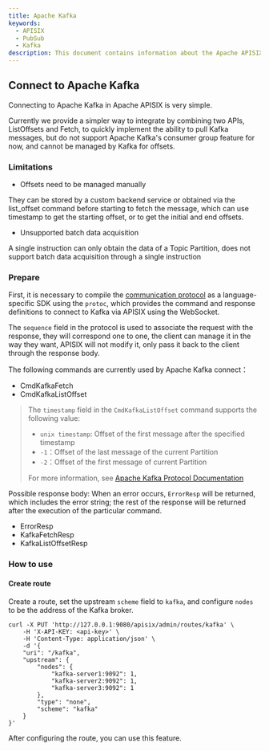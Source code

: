 ```yaml
---
title: Apache Kafka
keywords:
  - APISIX
  - PubSub
  - Kafka
description: This document contains information about the Apache APISIX kafka pubsub scenario.
---
```


<!--
#
# Licensed to the Apache Software Foundation (ASF) under one or more
# contributor license agreements.  See the NOTICE file distributed with
# this work for additional information regarding copyright ownership.
# The ASF licenses this file to You under the Apache License, Version 2.0
# (the "License"); you may not use this file except in compliance with
# the License.  You may obtain a copy of the License at
#
#     http://www.apache.org/licenses/LICENSE-2.0
#
# Unless required by applicable law or agreed to in writing, software
# distributed under the License is distributed on an "AS IS" BASIS,
# WITHOUT WARRANTIES OR CONDITIONS OF ANY KIND, either express or implied.
# See the License for the specific language governing permissions and
# limitations under the License.
#
-->

## Connect to Apache Kafka

Connecting to Apache Kafka in Apache APISIX is very simple.

Currently we provide a simpler way to integrate by combining two APIs, ListOffsets and Fetch, to quickly implement the ability to pull Kafka messages, but do not support Apache Kafka's consumer group feature for now, and cannot be managed by Kafka for offsets.

### Limitations

- Offsets need to be managed manually

They can be stored by a custom backend service or obtained via the list_offset command before starting to fetch the message, which can use timestamp to get the starting offset, or to get the initial and end offsets.

- Unsupported batch data acquisition

A single instruction can only obtain the data of a Topic Partition, does not support batch data acquisition through a single instruction

### Prepare

First, it is necessary to compile the [communication protocol](https://github.com/apache/apisix/blob/master/apisix/include/apisix/model/pubsub.proto) as a language-specific SDK using the `protoc`, which provides the command and response definitions to connect to Kafka via APISIX using the WebSocket.

The `sequence` field in the protocol is used to associate the request with the response, they will correspond one to one, the client can manage it in the way they want, APISIX will not modify it, only pass it back to the client through the response body.

The following commands are currently used by Apache Kafka connect：

- CmdKafkaFetch
- CmdKafkaListOffset

> The `timestamp` field in the `CmdKafkaListOffset` command supports the following value:
>
> - `unix timestamp`: Offset of the first message after the specified timestamp
> - `-1`：Offset of the last message of the current Partition
> - `-2`：Offset of the first message of current Partition
>
> For more information, see [Apache Kafka Protocol Documentation](https://kafka.apache.org/protocol.html#The_Messages_ListOffsets)

Possible response body: When an error occurs, `ErrorResp` will be returned, which includes the error string; the rest of the response will be returned after the execution of the particular command.

- ErrorResp
- KafkaFetchResp
- KafkaListOffsetResp

### How to use

#### Create route

Create a route, set the upstream `scheme` field to `kafka`, and configure `nodes` to be the address of the Kafka broker.

```shell
curl -X PUT 'http://127.0.0.1:9080/apisix/admin/routes/kafka' \
    -H 'X-API-KEY: <api-key>' \
    -H 'Content-Type: application/json' \
    -d '{
    "uri": "/kafka",
    "upstream": {
        "nodes": {
            "kafka-server1:9092": 1,
            "kafka-server2:9092": 1,
            "kafka-server3:9092": 1
        },
        "type": "none",
        "scheme": "kafka"
    }
}'
```

After configuring the route, you can use this feature.
